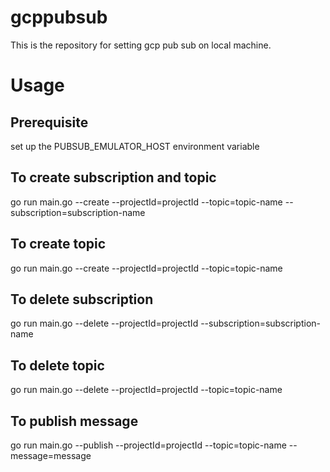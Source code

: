# gcppubsub
This is the repository for setting gcp pub sub on local machine.

# Usage

## Prerequisite
set up the PUBSUB_EMULATOR_HOST environment variable

## To create subscription and topic
go run main.go --create --projectId=projectId --topic=topic-name --subscription=subscription-name

## To create  topic
go run main.go --create --projectId=projectId --topic=topic-name

## To delete subscription
go run main.go --delete --projectId=projectId --subscription=subscription-name

## To delete  topic
go run main.go --delete --projectId=projectId --topic=topic-name

## To publish message
go run main.go --publish --projectId=projectId --topic=topic-name --message=message
